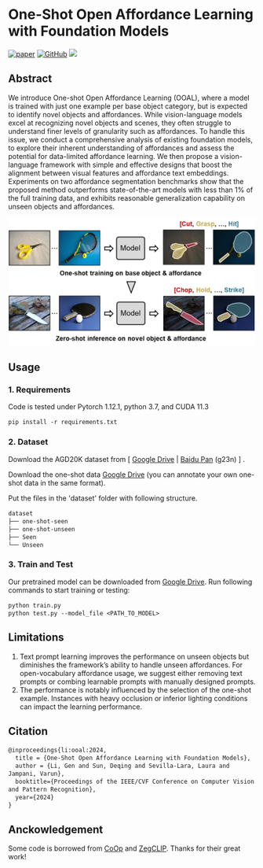 # One-Shot Open Affordance Learning with Foundation Models

[![paper](https://img.shields.io/badge/paper-ooal-blue)](https://openaccess.thecvf.com/content/CVPR2024/papers/Li_One-Shot_Open_Affordance_Learning_with_Foundation_Models_CVPR_2024_paper.pdf)
[![GitHub](https://img.shields.io/website?label=Project%20Page&up_message=page&url=https://reagan1311.github.io/ooal/)](https://reagan1311.github.io/ooal/)
[![ ](https://img.shields.io/youtube/views/PqBYFl3gmyY?label=Video&style=flat)](https://www.youtube.com/watch?v=PqBYFl3gmyY) 

## Abstract

We introduce One-shot Open Affordance Learning (OOAL), where a model is trained with just one example per base object category, but is expected to identify novel objects and affordances. While vision-language models excel at recognizing novel objects and scenes, they often struggle to understand finer levels of granularity such as affordances. To handle this issue, we conduct a comprehensive analysis of existing foundation models, to explore their inherent understanding of affordances and assess the potential for data-limited affordance learning. We then propose a vision-language framework with simple and effective designs that boost the alignment between visual features and affordance text embeddings. Experiments on two affordance segmentation benchmarks show that the proposed method outperforms state-of-the-art models with less than 1% of the full training data, and exhibits reasonable generalization capability on unseen objects and affordances.

<p align="center">
 <img src="./assets/teaser.jpg" align=center>
</p>

## Usage

### 1. Requirements

Code is tested under Pytorch 1.12.1, python 3.7, and CUDA 11.3

```
pip install -r requirements.txt
```

### 2. Dataset

Download the AGD20K dataset
from [ [Google Drive](https://drive.google.com/file/d/1OEz25-u1uqKfeuyCqy7hmiOv7lIWfigk/view?usp=sharing) | [Baidu Pan](https://pan.baidu.com/s/1IRfho7xDAT0oJi5_mvP1sg) (g23n) ]
.

Download the one-shot data [Google Drive](https://drive.google.com/file/d/1YSg31h7b66E-6evnmFAOfTVS40BcUTtW/view?usp=sharing) (you can annotate your own one-shot data in the same format).


Put the files in the 'dataset' folder with following structure.
```
dataset
├── one-shot-seen
├── one-shot-unseen
├── Seen
└── Unseen  
```

### 3. Train and Test

Our pretrained model can be downloaded
  from [Google Drive](https://drive.google.com/file/d/1pJAiwPsnjn3QhmUj24XMDXL9bFsyJedZ/view?usp=sharing). Run following commands to start training or testing:

```
python train.py
python test.py --model_file <PATH_TO_MODEL>
```

## Limitations
1. Text prompt learning improves the performance on unseen objects but diminishes the framework’s ability to handle unseen affordances. For open-vocabulary affordance usage, we suggest either removing text prompts or combing learnable prompts with manually designed prompts.  
2. The performance is notably influenced by the selection of the one-shot example. Instances with heavy occlusion or inferior
lighting conditions can impact the learning performance.

## Citation

```
@inproceedings{li:ooal:2024,
  title = {One-Shot Open Affordance Learning with Foundation Models},
  author = {Li, Gen and Sun, Deqing and Sevilla-Lara, Laura and Jampani, Varun},
  booktitle={Proceedings of the IEEE/CVF Conference on Computer Vision and Pattern Recognition},
  year={2024}
}
```

## Anckowledgement

Some code is borrowed from [CoOp](https://github.com/KaiyangZhou/CoOp) and [ZegCLIP](https://github.com/facebookresearch/dino). Thanks for their great work!
